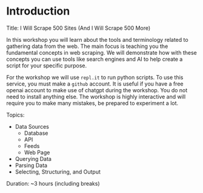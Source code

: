 # Introduction

Title: I Will Scrape 500 Sites (And I Will Scrape 500 More)

In this workshop you will learn about the tools and terminology related to gathering data from the web.
The main focus is teaching you the fundamental concepts in web scraping.
We will demonstrate how with these concepts you can use tools like search engines and AI to help create a script for your specific purpose.

For the workshop we will use `repl.it` to run python scripts.
To use this service, you must make a `github` account.
It is useful if you have a free openai account to make use of chatgpt during the workshop.
You do not need to install anything else.
The workshop is highly interactive and will require you to make many mistakes, be prepared to experiment a lot.

Topics:

- Data Sources
  - Database
  - API
  - Feeds
  - Web Page
- Querying Data
- Parsing Data
- Selecting, Structuring, and Output

Duration: ~3 hours (including breaks)
